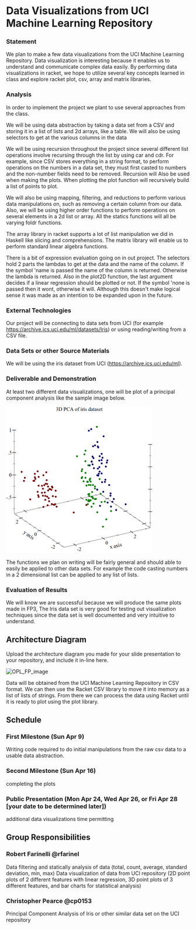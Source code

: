 # Data Visualizations from UCI Machine Learning Repository

### Statement
We plan to make a few data visualizations from the UCI Machine Learning Repository. Data visualization is interesting
because it enables us to understand and communicate complex data easily. By performing data visualizations in racket, we
hope to utilize several key concepts learned in class and explore racket plot, csv, array and matrix 
libraries.

### Analysis

In order to implement the project we plant to use several approaches from the class.

We will be using data abstraction by taking a data set from a CSV and storing it in a list of lists and 2d arrays, like
a table. We will also be using selectors to get at the various columns in the data

We will be using recursion throughout the project since several different list operations involve recursing through the 
list by using car and cdr. For example, since CSV stores everything in a string format, to perform operations on the 
numbers in a data set, they must first casted to numbers and the non-number fields need to be removed. Recursion will 
Also be used when making the plots. When plotting the plot function will recursively build a list of points to plot.

We will also be using mapping, filtering, and reductions to perform various data manipulations on, such as removing a 
certain column from our data. Also, we will be using higher order functions to perform operations on several elements 
in a 2d list or array. All the statics functions will all be varying foldr functions.

The array library in racket supports a lot of list manipulation we did in Haskell like slicing and comprehensions. 
The matrix library will enable us to perform standard linear algebra functions.

There is a bit of expression evaluation going on in out project. The selectors hold 2 parts the lambdas to get at the data
and the name of the column. If the symbol 'name is passed the name of the column is returned. Otherwise the lambda is returned.
Also in the plot2D function, the last argument decides if a linear regression should be plotted or not. If the symbol 'none is
passed then it wont, otherwise it will. Although this doesn't make logical sense it was made as an intention to be expanded upon
in the future.

### External Technologies

Our project will be connecting to data sets from UCI (for example https://archive.ics.uci.edu/ml/datasets/Iris) or using
reading/writing from a CSV file.

### Data Sets or other Source Materials

We will be using the iris dataset from UCI (https://archive.ics.uci.edu/ml).

### Deliverable and Demonstration

At least two different data visualizations, one will be plot of a principal component analysis like the sample image 
below.

![pca image](/pca.png?raw=true "pca image")

The functions we plan on writing will be fairly general and should able to easily be applied to other data sets. 
For example the code casting numbers in a 2 dimensional list can be applied to any list of lists. 

### Evaluation of Results
We will know we are successful because we will produce the same plots made in FP3, The Iris data set is very good for 
testing out visualization techniques since the data set is well documented and very intuitive to understand. 

## Architecture Diagram
Upload the architecture diagram you made for your slide presentation to your repository, and include it in-line here.

![OPL_FP_image](/OPL_FP.png?raw=true "OPLFP image")

Data will be obtained from the UCI Machine Learning Repository in CSV format. We can then use the Racket CSV library to
move it into memory as a list of lists of strings. From there we can process the data using Racket until it is ready to
plot using the plot library.

## Schedule


### First Milestone (Sun Apr 9)

Writing code required to do initial manipulations from the raw csv data to a usable data abstraction.

### Second Milestone (Sun Apr 16)
completing the plots

### Public Presentation (Mon Apr 24, Wed Apr 26, or Fri Apr 28 [your date to be determined later])
additional data visualizations time permitting 

## Group Responsibilities

### Robert Farinelli @rfarinel
Data filtering and statically analysis of data (total, count, average, standard deviation, min, max)
Data visualization of data from UCI repository (2D point plots of 2 different features with linear regression, 3D point plots of 3 different features, and bar charts for statistical analysis)

### Christopher Pearce @cp0153
Principal Component Analysis of Iris or other similar data set on the UCI repository
